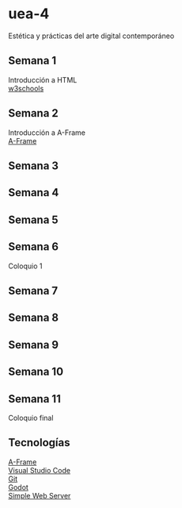 # uea-4
Estética y prácticas del arte digital contemporáneo
## Semana 1
Introducción a HTML  
[w3schools](https://www.w3schools.com/html/default.asp)  
## Semana 2
Introducción a A-Frame  
[A-Frame](https://aframe.io/)  
## Semana 3
## Semana 4
## Semana 5
## Semana 6
Coloquio 1
## Semana 7
## Semana 8
## Semana 9
## Semana 10
## Semana 11
Coloquio final
## Tecnologías
[A-Frame](https://aframe.io/)  
[Visual Studio Code](https://code.visualstudio.com/)  
[Git](https://git-scm.com/downloads)  
[Godot](https://godotengine.org/)  
[Simple Web Server](https://simplewebserver.org/)

